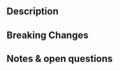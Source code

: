 ## Description

<!-- A summary of what this pull request achieves and a rough list of changes. Please also refence any related issue here -->

## Breaking Changes

<!-- Optional, if there are any breaking changes document them, including how to migrate older code. -->

## Notes & open questions

<!-- Any notes, remarks or open questions you have to make about the PR. -->
